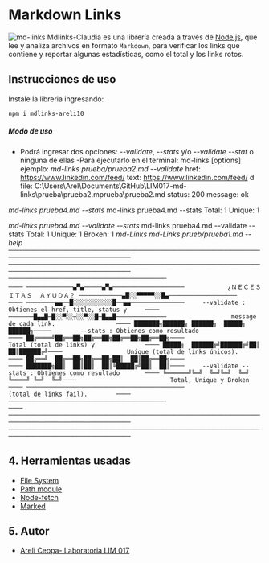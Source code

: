 # Markdown Links
![md-links](https://ibb.co/16fkjTM)
Mdlinks-Claudia es una librería creada a través de [Node.js](https://nodejs.org/), que lee y analiza archivos
en formato `Markdown`, para verificar los links que contiene y reportar algunas estadísticas, como el total y los links rotos.

## Instrucciones de uso
Instale la libreria ingresando:

`npm i mdlinks-areli10`

##### Modo de uso
- Podrá ingresar dos opciones: 
*--validate*, *--stats*  y/o *--validate --stat* o ninguna de ellas
-Para ejecutarlo en el terminal:
 md-links <path> [options] 
ejemplo:
*md-links prueba/prueba2.md --validate*
href: https://www.linkedin.com/feed/
text: https://www.linkedin.com/feed/                                 d
file: C:\Users\Arel\Documents\GitHub\LIM017-md-links\prueba\prueba2.mprueba\prueba2.md
status: 200
message: ok  

*md-links prueba4.md --stats* 
 md-links prueba4.md --stats
Total: 1 Unique: 1

*md-links prueba4.md --validate --stats*
 md-links prueba4.md --validate --stats
Total: 1 
    Unique: 1
    Broken: 1
*md-Links md-Links prueb/prueba1.md --help*
`
────────────────────────────────────────────────────────────────────────────────────────────────────────
────────────────────────────────────────────────────────────────────────────────────────────────────────
────────────────────────────────────────────                                                        ────
─────────────▄▀▄─────▄▀▄────────────────────            ¿ＮＥＣＥＳＩＴＡＳ  ＡＹＵＤＡ？
────────────▄█░░▀▀▀▀▀░░█▄───────────────────                                                        ────
────────▄▄──█░░░░░░░░░░░█──▄▄───────────────     --validate : Obtienes el href, title, status y     ────
───────█▄▄█─█░░▀░░┬░░▀░░█─█▄▄█──────────────                  message de cada link.                 ────
███████╗██████╗ ██████╗  █████╗ ██████╗─────        --stats : Obtienes como resultado               ────
██╔════╝██╔══██╗██╔══██╗██╔══██╗██╔══██╗────                  Total (total de links) y              ────
█████╗  ██████╔╝██████╔╝██║  ██║██████╔╝────                  Unique (total de links únicos).       ────
██╔══╝  ██╔══██╗██╔══██╗██║  ██║██╔══██╗────                                                        ────
███████╗██║  ██║██║  ██║╚█████╔╝██║  ██║────     --validate --stats : Obtienes como resultado       ────
╚══════╝╚═╝  ╚═╝╚═╝  ╚═╝ ╚════╝ ╚═╝  ╚═╝────                          Total, Unique y Broken        ────
────────────────────────────────────────────                          (total de links fail).        ────
────────────────────────────────────────────                                                        ────
────────────────────────────────────────────────────────────────────────────────────────────────────────
────────────────────────────────────────────────────────────────────────────────────────────────────────`
## 4. Herramientas usadas
* [File System](https://nodejs.org/dist/latest-v17.x/docs/api/fs.html#file-system)
* [Path module](https://nodejs.org/dist/latest-v17.x/docs/api/path.html)
* [Node-fetch](https://nodejs.org/dist/latest-v17.x/docs/api/fs.html#file-system)
* [Marked](https://www.npmjs.com/package/marked)

## 5. Autor
* [Areli Ceopa- Laboratoria LIM 017](https://github.com/arelia10)